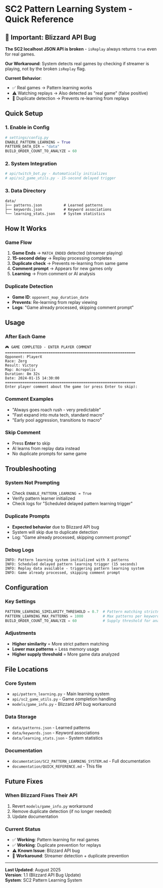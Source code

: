 # SC2 Pattern Learning System - Quick Reference

## 🚨 Important: Blizzard API Bug

**The SC2 localhost JSON API is broken** - `isReplay` always returns `true` even for real games.

**Our Workaround**: System detects real games by checking if streamer is playing, not by the broken `isReplay` flag.

**Current Behavior**: 
- ✅ Real games → Pattern learning works
- ⚠️ Watching replays → Also detected as "real game" (false positive)
- 🔧 Duplicate detection → Prevents re-learning from replays

## Quick Setup

### 1. Enable in Config
```python
# settings/config.py
ENABLE_PATTERN_LEARNING = True
PATTERN_DATA_DIR = "data"
BUILD_ORDER_COUNT_TO_ANALYZE = 60
```

### 2. System Integration
```python
# api/twitch_bot.py - Automatically initializes
# api/sc2_game_utils.py - 15-second delayed trigger
```

### 3. Data Directory
```
data/
├── patterns.json          # Learned patterns
├── keywords.json          # Keyword associations  
└── learning_stats.json    # System statistics
```

## How It Works

### Game Flow
1. **Game Ends** → `MATCH_ENDED` detected (streamer playing)
2. **15-second delay** → Replay processing completes
3. **Duplicate check** → Prevents re-learning from same game
4. **Comment prompt** → Appears for new games only
5. **Learning** → From comment or AI analysis

### Duplicate Detection
- **Game ID**: `opponent_map_duration_date`
- **Prevents**: Re-learning from replay viewing
- **Logs**: "Game already processed, skipping comment prompt"

## Usage

### After Each Game
```
🎮 GAME COMPLETED - ENTER PLAYER COMMENT
============================================================
Opponent: PlayerX
Race: Zerg
Result: Victory
Map: Acropolis
Duration: 8m 32s
Date: 2024-01-15 14:30:00
============================================================
Enter player comment about the game (or press Enter to skip):
```

### Comment Examples
- "Always goes roach rush - very predictable"
- "Fast expand into muta tech, standard macro"
- "Early pool aggression, transitions to macro"

### Skip Comment
- Press **Enter** to skip
- AI learns from replay data instead
- No duplicate prompts for same game

## Troubleshooting

### System Not Prompting
- Check `ENABLE_PATTERN_LEARNING = True`
- Verify pattern learner initialized
- Check logs for "Scheduled delayed pattern learning trigger"

### Duplicate Prompts
- **Expected behavior** due to Blizzard API bug
- System will skip due to duplicate detection
- Log: "Game already processed, skipping comment prompt"

### Debug Logs
```
INFO: Pattern learning system initialized with X patterns
INFO: Scheduled delayed pattern learning trigger (15 seconds)
INFO: Replay data available - triggering pattern learning system
INFO: Game already processed, skipping comment prompt
```

## Configuration

### Key Settings
```python
PATTERN_LEARNING_SIMILARITY_THRESHOLD = 0.7  # Pattern matching strictness
PATTERN_LEARNING_MAX_PATTERNS = 1000         # Max patterns per keyword
BUILD_ORDER_COUNT_TO_ANALYZE = 60            # Supply threshold for analysis
```

### Adjustments
- **Higher similarity** = More strict pattern matching
- **Lower max patterns** = Less memory usage
- **Higher supply threshold** = More game data analyzed

## File Locations

### Core System
- `api/pattern_learning.py` - Main learning system
- `api/sc2_game_utils.py` - Game completion handling
- `models/game_info.py` - Blizzard API bug workaround

### Data Storage
- `data/patterns.json` - Learned patterns
- `data/keywords.json` - Keyword associations
- `data/learning_stats.json` - System statistics

### Documentation
- `documentation/SC2_PATTERN_LEARNING_SYSTEM.md` - Full documentation
- `documentation/QUICK_REFERENCE.md` - This file

## Future Fixes

### When Blizzard Fixes Their API
1. Revert `models/game_info.py` workaround
2. Remove duplicate detection (if no longer needed)
3. Update documentation

### Current Status
- ✅ **Working**: Pattern learning for real games
- ✅ **Working**: Duplicate prevention for replays
- ⚠️ **Known Issue**: Blizzard API bug
- 🔧 **Workaround**: Streamer detection + duplicate prevention

---

**Last Updated**: August 2025  
**Version**: 1.1 (Blizzard API Bug Update)  
**System**: SC2 Pattern Learning System
